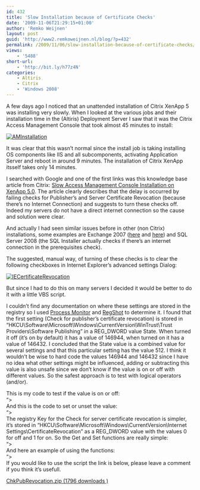 ```yaml
---
id: 432
title: 'Slow Installation because of Certificate Checks'
date: '2009-11-06T21:29:15+01:00'
author: 'Remko Weijnen'
layout: post
guid: 'http://www2.remkoweijnen.nl/blog/?p=432'
permalink: /2009/11/06/slow-installation-because-of-certificate-checks/
views:
    - '5488'
short-url:
    - 'http://bit.ly/h77z4N'
categories:
    - Altiris
    - Citrix
    - 'Windows 2008'
---
```


A few days ago I noticed that an unattended installation of Citrix XenApp 5 was installing very slowly. When I looked at the various jobs and their installation time in the (Altiris) Deployment Server I saw that it was the Citrix Access Management Console that took almost 45 minutes to install:

[![AMInstallation](http://192.168.40.25:8081/wp-content/uploads/2009/11/aminstallation-small.png)](http://192.168.40.25:8081/wp-content/uploads/2009/11/aminstallation.png)

It was clear that this wasn’t normal since the install job is taking installing OS components like IIS and all subcomponents, activating Application Server and reboot in around 9 minutes. The installation of Citrix XenApp itsself takes only 14 minutes.

I searched with Google and one of the first links was this knowledge base article from Citrix: [Slow Access Management Console Installation on XenApp 5.0](http://support.citrix.com/article/CTX120429). The article clearly describes that the delay is occurred by failing checks for Publisher’s and Server Certificate Revocation (because there’s no Internet Connection) and suggests to turn these checks off. Indeed my servers do not have a direct internet connection so the cause and solution were clear.

And actually I had seen similar issues before in other (non Citrix) installations, some examples are Exchange 2007 ([here](http://support.microsoft.com/kb/944752) and [here](http://msexchangeteam.com/archive/2008/07/08/449159.aspx)) and SQL Server 2008 (the SQL Installer actually checks if there’s an internet connection in the prerequisites check).

The suggested, manual way, of turning of these checks is to clear the following checkboxes in Internet Explorer’s advanced settings Dialog:

[![IECertificateRevocation](http://192.168.40.25:8081/wp-content/uploads/2009/11/iecertificaterevocation-small.png)](http://192.168.40.25:8081/wp-content/uploads/2009/11/iecertificaterevocation.png)

But since I had to do this on many servers I decided it would be better to do it with a little VBS script.

I couldn’t find any documentation on where these settings are stored in the registry so I used [Process Monitor](http://technet.microsoft.com/en-us/sysinternals/bb896645.aspx) and [RegShot](http://sourceforge.net/projects/regshot/) to determine it. I found that the first setting (Check for publisher’s certificate revocation) is stored in “HKCU\\Software\\Microsoft\\Windows\\CurrentVersion\\WinTrust\\Trust Providers\\Software Publishing” in a REG\_DWORD value State. When turned it off (it’s on by default) it has a value of 146944, when turned on it has a value of 146432. I concluded that the State value is a combined value for several settings and that this particular setting has the value 512. I think it wouldn’t be wise to hard code the values 146944 and 146432 since I have no idea what other settings might be influenced, adding or subtracting this value is also unsafe since we don’t know if the value is on or off with different values. So the safest approach is to test with logical operators (and/or).

This is my code to test if the value is on or off:  
“&gt;  
And this is the code to set or unset the value:  
“&gt;  
The registry Key for the Check for server certificate revocation is simpler, it’s stored in “HKCU\\Software\\Microsoft\\Windows\\CurrentVersion\\Internet Settings\\CertificateRevocation” as a REG\_DWORD value with the values 0 for off and 1 for on. So the Get and Set functions are really simple:  
“&gt;  
And here an example of using the functions:  
“&gt;  
If you would like to use the script the link is below, please leave a comment if you think it’s usefull.

[ ChkPubRevocation.zip (1796 downloads ) ](http://192.168.40.25:8081/download/chkpubrevocation-zip/?tmstv=1726048918 "Version 1.0")